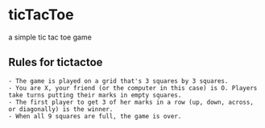 # ticTacToe
a simple tic tac toe game

## Rules for tictactoe
    - The game is played on a grid that's 3 squares by 3 squares.
    - You are X, your friend (or the computer in this case) is O. Players take turns putting their marks in empty squares.
    - The first player to get 3 of her marks in a row (up, down, across, or diagonally) is the winner.
    - When all 9 squares are full, the game is over.
